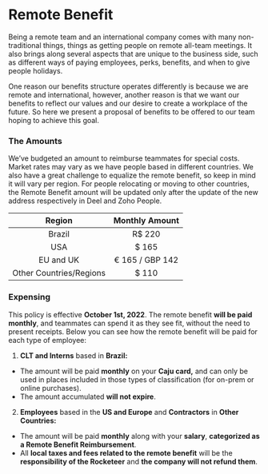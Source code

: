 # Remote Benefit

Being a remote team and an international company comes with many non-traditional things, things as getting people on remote all-team meetings. It also brings along several aspects that are unique to the business side, such as different ways of paying employees, perks, benefits, and when to give people holidays.

One reason our benefits structure operates differently is because we are remote and international, however, another reason is that we want our benefits to reflect our values and our desire to create a workplace of the future. So here we present a proposal of benefits to be offered to our team hoping to achieve this goal.

### The Amounts

We’ve budgeted an amount to reimburse teammates for special costs. Market rates may vary as we have people based in different countries. We also have a great challenge to equalize the remote benefit, so keep in mind it will vary per region. For people relocating or moving to other countries, the Remote Benefit amount will be updated only after the update of the new address respectively in Deel and Zoho People.

|          Region         |  Monthly Amount |
| :---------------------: | :-------------: |
|          Brazil         |      R$ 220     |
|           USA           |      $ 165      |
|        EU and UK        | € 165 / GBP 142 |
| Other Countries/Regions |      $ 110      |

### Expensing

This policy is effective **October 1st, 2022**. The remote benefit **will be paid monthly**, and teammates can spend it as they see fit, without the need to present receipts. Below you can see how the remote benefit will be paid for each type of employee:

1. **CLT and Interns** based in **Brazil:**

* The amount will be paid **monthly** on your **Caju card,** and can only be used in places included in those types of classification (for on-prem or online purchases).
* The amount accumulated **will not expire**.

2. **Employees** based in the **US and Europe** and **Contractors** in **Other Countries:**

* The amount will be paid **monthly** along with your **salary**, **categorized as a Remote Benefit Reimbursement**.
* All **local taxes and fees related to the remote benefit** will be the **responsibility of the Rocketeer** and **the company will not refund them**.
